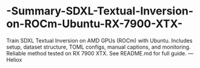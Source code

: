 # -Summary-SDXL-Textual-Inversion-on-ROCm-Ubuntu-RX-7900-XTX-
Train SDXL Textual Inversion on AMD GPUs (ROCm) with Ubuntu. Includes setup, dataset structure, TOML configs, manual captions, and monitoring. Reliable method tested on RX 7900 XTX. See README.md for full guide. — Heliox
